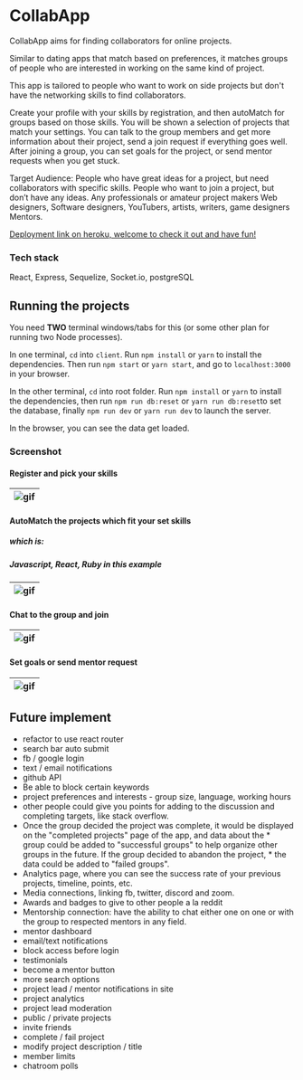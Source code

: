# CollabApp

CollabApp aims for finding collaborators for online projects. 

Similar to dating apps that match based on preferences, it matches groups of people who are interested in working on the same kind of project. 

This app is tailored to people who want to work on side projects but don't have the networking skills to find collaborators.

Create your profile with your skills by registration, and then autoMatch for groups based on those skills. You will be shown a selection of projects that match your settings.
You can talk to the group members and get more information about their project, send a join request if everything goes well. After joining a group, you can set goals for the project, or send mentor requests when you get stuck.


Target Audience: People who have great ideas for a project, but need collaborators with specific skills. People who want to join a project, but don’t have any ideas. Any professionals or amateur project makers Web designers, Software designers, YouTubers, artists, writers, game designers Mentors.


[Deployment link on heroku, welcome to check it out and have fun!](https://rocky-coast-47563.herokuapp.com/)


### Tech stack
React, Express, Sequelize, Socket.io, postgreSQL


## Running the projects

You need **TWO** terminal windows/tabs for this (or some other plan for running two Node processes).

In one terminal, `cd` into `client`. Run `npm install` or `yarn` to install the dependencies. Then run `npm start` or `yarn start`, and go to `localhost:3000` in your browser.

In the other terminal, `cd` into root folder. Run `npm install` or `yarn` to install the dependencies, then run `npm run db:reset` or `yarn run db:reset`to set the database, finally `npm run dev` or `yarn run dev` to launch the server.

In the browser, you can see the data get loaded.

### Screenshot
#### Register and pick your skills
|![gif](https://github.com/Jessie-p05/Collab-App/blob/master/client/public/image/register.gif?raw=true)|
| ------ |



#### AutoMatch the projects which fit your set skills
##### which is:
##### Javascript, React, Ruby in this example

|![gif](https://github.com/Jessie-p05/Collab-App/blob/master/client/public/image/autoMatch.gif?raw=true)|
| ------ |
#### Chat to the group and join
|![gif](https://github.com/Jessie-p05/Collab-App/blob/master/client/public/image/chat.gif?raw=true)|
| ------ |
#### Set goals or send mentor request
|![gif](https://github.com/Jessie-p05/Collab-App/blob/master/client/public/image/goal%20and%20mentor.gif?raw=true)|
| ------ |
## Future implement
* refactor to use react router
* search bar auto submit
* fb / google login
* text / email notifications
* github API
* Be able to block certain keywords
* project preferences and interests - group size, language, working hours
* other people could give you points for adding to the discussion and completing targets, like stack overflow.
* Once the group decided the project was complete, it would be displayed on the "completed projects" page of the app, and data about the * group could be added to "successful groups" to help organize other groups in the future. If the group decided to abandon the project, * the data could be added to "failed groups".
* Analytics page, where you can see the success rate of your previous projects, timeline, points, etc.
* Media connections, linking fb, twitter, discord and zoom.
* Awards and badges to give to other people a la reddit
* Mentorship connection: have the ability to chat either one on one or with the group to respected mentors in any field.
* mentor dashboard
* email/text notifications
* block access before login
* testimonials
* become a mentor button
* more search options
* project lead / mentor notifications in site
* project analytics
* project lead moderation
* public / private projects
* invite friends
* complete / fail project
* modify project description / title
* member limits
* chatroom polls





